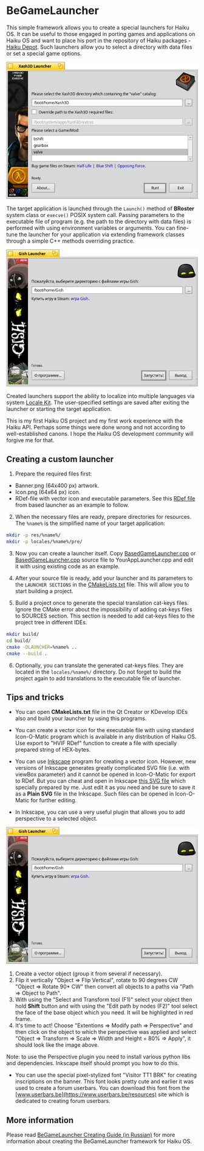 BeGameLauncher
==============

This simple framework allows you to create a special launchers for Haiku OS. It can be useful to those engaged in porting games and applications on Haiku OS and want to place his port in the repository of Haiku packages - [Haiku Depot](https://www.haiku-os.org/docs/userguide/en/applications/haikudepot.html). Such launchers allow you to select a directory with data files or set a special game options.

![Xash3D Launcher Screen](images/Xash3D_Launcher_Screen.png)

The target application is launched through the `Launch()` method of **BRoster** system class or `execve()` POSIX system call. Passing parameters to the executable file of program (e.g. the path to the directory with data files) is performed with using environment variables or arguments. You can fine-tune the launcher for your application via extending framework classes through a simple C++ methods overriding  practice.

![Gish Launcher Screen](images/Gish_Launcher_Screen.png)

Created launchers support the ability to localize into multiple languages via system [Locale Kit](https://www.haiku-os.org/docs/api/locale_intro.html). The user-specified settings are saved after exiting the launcher or starting the target application.

This is my first Haiku OS project and my first work experience with the Haiku API. Perhaps some things were done wrong and not according to well-established canons. I hope the Haiku OS development community will forgive me for that.

## Creating a custom launcher

1. Prepare the required files first:

* Banner.png (64x400 px) artwork.
* Icon.png (64x64 px) icon.
* RDef-file with vector icon and executable parameters. See this [RDef file](res/based/BasedGameLauncher.rdef) from based launcher as an example to follow.

2. When the necessary files are ready, prepare directories for resources. The `%name%` is the simplified name of your target application:

```bash
mkdir -p res/%name%/
mkdir -p locales/%name%/pre/
```

3. Now you can create a launcher itself. Copy [BasedGameLauncher.cpp](BasedGameLauncher.cpp) or [BasedGameLauncher.cpp](GishLauncher.cpp) source file to YourAppLauncher.cpp and edit it with using existing code as an example.

4. After your source file is ready, add your launcher and its parameters to the `LAUNCHER SECTIONS` in the [CMakeLists.txt](CMakeLists.txt) file. This will allow you to start building a project.

5. Build a project once to generate the special translation cat-keys files. Ignore the CMake error about the impossibility of adding cat-keys files to SOURCES section. This section is needed to add cat-keys files to the project tree in different IDEs.

```bash
mkdir build/
cd build/
cmake -DLAUNCHER=%name% ..
cmake --build .
```

6. Optionally, you can translate the generated cat-keys files. They are located in the `locales/%name%/` directory. Do not forget to build the project again to add translations to the executable file of launcher.

## Tips and tricks

* You can open **CMakeLists.txt** file in the Qt Creator or KDevelop IDEs also and build your launcher by using this programs.

* You can create a vector icon for the executable file with using standard Icon-O-Matic program which is available in any distribution of Haiku OS. Use export to "HVIF RDef" function to create a file with specially prepared string of HEX-bytes.

* You can use [Inkscape](https://inkscape.org/) program for creating a vector icon. However, new versions of Inkscape generates greatly complicated SVG file (i.e. with viewBox parameter) and it cannot be opened in Icon-O-Matic for export to RDef. But you can cheat and open in Inkscape [this SVG file](images/sources/Icon_Base.svg "Icon_Base.svg") which specially prepared by me. Just edit it as you need and be sure to save it as a **Plain SVG** file in the Inkscape. Such files can be opened in Icon-O-Matic for further editing.

* In Inkscape, you can use a very useful plugin that allows you to add perspective to a selected object.

![Inkscape perspective](images/Gish_Launcher_Screen.png)

1. Create a vector object (group it from several if necessary).
2. Flip it vertically "Object => Flip Vertical", rotate to 90 degrees CW "Object => Rotate 90* CW" then convert all objects to a paths via "Path => Object to Path".
3. With using the "Select and Transform tool (F1)" select your object then hold **Shift** button and with using the "Edit path by nodes (F2)" tool select the face of the base object which you need. It will be highlighted in red frame.
4. It's time to act! Choose "Extentions => Modify path => Perspective" and then click on the object to which the perspective was applied and select "Object => Transform => Scale => Width and Height = 80% => Apply", it should look like the image above.

Note: to use the Perspective plugin you need to install various python libs and dependencies. Inkscape itself should prompt you how to do this.

* You can use the special pixel-stylized font "Visitor TT1 BRK" for creating inscriptions on the banner. This font looks pretty cute and earlier it was used to create a forum userbars. You can download this font from the [www.userbars.be](https://www.userbars.be/resources) site which is dedicated to creating forum userbars.

## More information

Please read [BeGameLauncher Creating Guide (in Russian)](http://exlmoto.ru/haiku-packages#launcher) for more information about creating the BeGameLauncher framework for Haiku OS.

